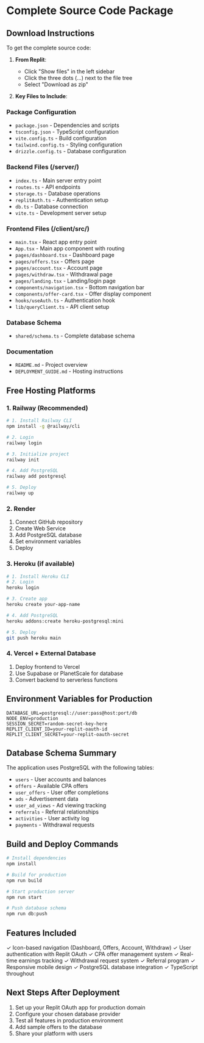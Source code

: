 # Complete Source Code Package

## Download Instructions

To get the complete source code:

1. **From Replit**: 
   - Click "Show files" in the left sidebar
   - Click the three dots (...) next to the file tree
   - Select "Download as zip"

2. **Key Files to Include**:

### Package Configuration
- `package.json` - Dependencies and scripts
- `tsconfig.json` - TypeScript configuration
- `vite.config.ts` - Build configuration
- `tailwind.config.ts` - Styling configuration
- `drizzle.config.ts` - Database configuration

### Backend Files (/server/)
- `index.ts` - Main server entry point
- `routes.ts` - API endpoints
- `storage.ts` - Database operations
- `replitAuth.ts` - Authentication setup
- `db.ts` - Database connection
- `vite.ts` - Development server setup

### Frontend Files (/client/src/)
- `main.tsx` - React app entry point
- `App.tsx` - Main app component with routing
- `pages/dashboard.tsx` - Dashboard page
- `pages/offers.tsx` - Offers page
- `pages/account.tsx` - Account page
- `pages/withdraw.tsx` - Withdrawal page
- `pages/landing.tsx` - Landing/login page
- `components/navigation.tsx` - Bottom navigation bar
- `components/offer-card.tsx` - Offer display component
- `hooks/useAuth.ts` - Authentication hook
- `lib/queryClient.ts` - API client setup

### Database Schema
- `shared/schema.ts` - Complete database schema

### Documentation
- `README.md` - Project overview
- `DEPLOYMENT_GUIDE.md` - Hosting instructions

## Free Hosting Platforms

### 1. Railway (Recommended)
```bash
# 1. Install Railway CLI
npm install -g @railway/cli

# 2. Login
railway login

# 3. Initialize project
railway init

# 4. Add PostgreSQL
railway add postgresql

# 5. Deploy
railway up
```

### 2. Render
1. Connect GitHub repository
2. Create Web Service
3. Add PostgreSQL database
4. Set environment variables
5. Deploy

### 3. Heroku (if available)
```bash
# 1. Install Heroku CLI
# 2. Login
heroku login

# 3. Create app
heroku create your-app-name

# 4. Add PostgreSQL
heroku addons:create heroku-postgresql:mini

# 5. Deploy
git push heroku main
```

### 4. Vercel + External Database
1. Deploy frontend to Vercel
2. Use Supabase or PlanetScale for database
3. Convert backend to serverless functions

## Environment Variables for Production

```env
DATABASE_URL=postgresql://user:pass@host:port/db
NODE_ENV=production
SESSION_SECRET=random-secret-key-here
REPLIT_CLIENT_ID=your-replit-oauth-id
REPLIT_CLIENT_SECRET=your-replit-oauth-secret
```

## Database Schema Summary

The application uses PostgreSQL with the following tables:
- `users` - User accounts and balances
- `offers` - Available CPA offers
- `user_offers` - User offer completions
- `ads` - Advertisement data
- `user_ad_views` - Ad viewing tracking
- `referrals` - Referral relationships
- `activities` - User activity log
- `payments` - Withdrawal requests

## Build and Deploy Commands

```bash
# Install dependencies
npm install

# Build for production
npm run build

# Start production server
npm run start

# Push database schema
npm run db:push
```

## Features Included

✓ Icon-based navigation (Dashboard, Offers, Account, Withdraw)
✓ User authentication with Replit OAuth
✓ CPA offer management system
✓ Real-time earnings tracking
✓ Withdrawal request system
✓ Referral program
✓ Responsive mobile design
✓ PostgreSQL database integration
✓ TypeScript throughout

## Next Steps After Deployment

1. Set up your Replit OAuth app for production domain
2. Configure your chosen database provider
3. Test all features in production environment
4. Add sample offers to the database
5. Share your platform with users
